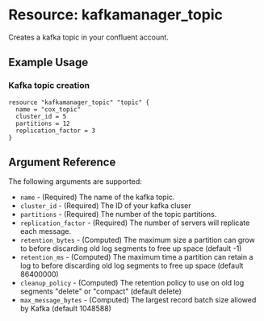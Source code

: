 # Resource: kafkamanager_topic

Creates a kafka topic in your confluent account.

## Example Usage

### Kafka topic creation

```hcl
resource "kafkamanager_topic" "topic" {
  name = "cox_topic"
  cluster_id = 5
  partitions = 12
  replication_factor = 3
}
```


## Argument Reference

The following arguments are supported:

* `name` - (Required) The name of the kafka topic.
* `cluster_id` - (Required) The ID of your kafka cluser
* `partitions` - (Required) The number of the topic partitions.
* `replication_factor` - (Required) The number of servers will replicate each message.
* `retention_bytes` - (Computed) The maximum size a partition can grow to before discarding old log segments to free up space (default -1)
* `retention_ms` - (Computed) The maximum time a partition can retain a log to before discarding old log segments to free up space (default 86400000)
* `cleanup_policy` - (Computed) The retention policy to use on old log segments "delete" or "compact" (default delete)
* `max_message_bytes` - (Computed) The largest record batch size allowed by Kafka (default 1048588)
